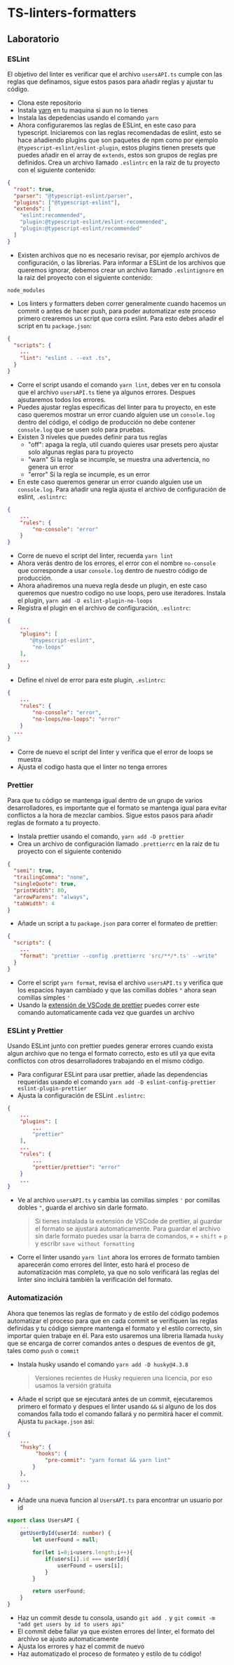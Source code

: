 # TS-linters-formatters

## Laboratorio

### ESLint

El objetivo del linter es verificar que el archivo `usersAPI.ts` cumple con las reglas que definamos, sigue estos pasos para añadir reglas y ajustar tu código.

- Clona este repositorio
- Instala [yarn](https://classic.yarnpkg.com/lang/en/docs/install/) en tu maquina si aun no lo tienes
- Instala las depedencias usando el comando `yarn`
- Ahora configuraremos las reglas de ESLint, en este caso para typescript. Iniciaremos con las reglas recomendadas de eslint, esto se hace añadiendo plugins que son paquetes de npm como por ejemplo `@typescript-eslint/eslint-plugin`, estos plugins tienen presets que puedes añadir en el array de `extends`, estos son grupos de reglas pre definidos. Crea un archivo llamado `.eslintrc` en la raiz de tu proyecto con el siguiente contenido:

```json
{
  "root": true,
  "parser": "@typescript-eslint/parser",
  "plugins": ["@typescript-eslint"],
  "extends": [
    "eslint:recommended",
    "plugin:@typescript-eslint/eslint-recommended",
    "plugin:@typescript-eslint/recommended"
  ]
}
```

- Existen archivos que no es necesario revisar, por ejemplo archivos de configuración, o las librerias. Para informar a ESLint de los archivos que queremos ignorar, debemos crear un archivo llamado `.eslintignore` en la raiz del proyecto con el siguiente contenido:

```
node_modules
```

- Los linters y formatters deben correr generalmente cuando hacemos un commit o antes de hacer push, para poder automatizar este proceso primero crearemos un script que corra eslint. Para esto debes añadir el script en tu `package.json`:

```json
{
  "scripts": {
    ...
    "lint": "eslint . --ext .ts",
  }
}
```

- Corre el script usando el comando `yarn lint`, debes ver en tu consola que el archivo `usersAPI.ts` tiene ya algunos errores. Despues ajsutaremos todos los errores.
- Puedes ajustar reglas especificas del linter para tu proyecto, en este caso queremos mostrar un error cuando alguien use un `console.log` dentro del código, el código de producción no debe contener `console.log` que se usen solo para pruebas.
- Existen 3 niveles que puedes definir para tus reglas
  - "off": apaga la regla, util cuando quieres usar presets pero ajustar solo algunas reglas para tu proyecto
  - "warn" Si la regla se incumple, se muestra una advertencia, no genera un error
  - "error" Si la regla se incumple, es un error
- En este caso queremos generar un error cuando alguien use un `console.log`. Para añadir una regla ajusta el archivo de configuración de eslint, `.eslintrc`:

```json
{
    ...
    "rules": {
        "no-console": "error"
    }
}
```

- Corre de nuevo el script del linter, recuerda `yarn lint`
- Ahora verás dentro de los errores, el error con el nombre `no-console` que corresponde a usar `console.log` dentro de nuestro código de producción.
- Ahora añadiremos una nueva regla desde un plugin, en este caso queremos que nuestro codigo no use loops, pero use iteradores. Instala el plugin, `yarn add -D eslint-plugin-no-loops`
- Registra el plugin en el archivo de configuración, `.eslintrc`:

```json
{
    ...
    "plugins": [
       "@typescript-eslint",
        "no-loops"
    ],
    ...
}
```

- Define el nivel de error para este plugin, `.eslintrc`:

```json
{
    ...
    "rules": {
        "no-console": "error",
        "no-loops/no-loops": "error"
    }
  ...
}
```

- Corre de nuevo el script del linter y verifica que el error de loops se muestra
- Ajusta el codigo hasta que el linter no tenga errores

### Prettier

Para que tu código se mantenga igual dentro de un grupo de varios desarrolladores, es importante que el formato se mantenga igual para evitar conflictos a la hora de mezclar cambios. Sigue estos pasos para añadir reglas de formato a tu proyecto.

- Instala prettier usando el comando, `yarn add -D prettier`
- Crea un archivo de configuración llamado `.prettierrc` en la raiz de tu proyecto con el siguiente contenido

```json
{
  "semi": true,
  "trailingComma": "none",
  "singleQuote": true,
  "printWidth": 80,
  "arrowParens": "always",
  "tabWidth": 4
}
```

- Añade un script a tu `package.json` para correr el formateo de prettier:

```json
{
  "scripts": {
    ...
    "format": "prettier --config .prettierrc 'src/**/*.ts' --write"
  }
}
```

- Corre el script `yarn format`, revisa el archivo `usersAPI.ts` y verifica que los espacios hayan cambiado y que las comillas dobles `"` ahora sean comillas simples `'`
- Usando la [extensión de VSCode de prettier](https://marketplace.visualstudio.com/items?itemName=esbenp.prettier-vscode) puedes correr este comando automaticamente cada vez que guardes un archivo

### ESLint y Prettier

Usando ESLint junto con prettier puedes generar errores cuando exista algun archivo que no tenga el formato correcto, esto es util ya que evita conflictos con otros desarrolladores trabajando en el mismo código.

- Para configurar ESLint para usar prettier, añade las dependencias requeridas usando el comando `yarn add -D eslint-config-prettier eslint-plugin-prettier`
- Ajusta la configuración de ESLint `.eslintrc`:

```json
{
    ...
    "plugins": [
        ...
        "prettier"
    ],
    ...
    "rules": {
        ...
        "prettier/prettier": "error"
    }
    ...
}
```

- Ve al archivo `usersAPI.ts` y cambia las comillas simples `'` por comillas dobles `"`, guarda el archivo sin darle formato.
  > Si tienes instalada la extensión de VSCode de prettier, al guardar el formato se ajustará automaticamente. Para guardar el archivo sin darle formato puedes usar la barra de comandos, `⌘` + `shift` + `p` y escribr `save without formatting`
- Corre el linter usando `yarn lint` ahora los errores de formato tambien aparecerán como errores del linter, esto hará el proceso de automatización mas completo, ya que no solo verificará las reglas del linter sino incluirá también la verificación del formato.

### Automatización

Ahora que tenemos las reglas de formato y de estilo del código podemos automatizar el proceso para que en cada commit se verifiquen las reglas definidas y tu código siempre mantenga el formato y el estilo correcto, sin importar quien trabaje en él. Para esto usaremos una libreria llamada `husky` que se encarga de correr comandos antes o despues de eventos de git, tales como `push` o `commit`

- Instala husky usando el comando `yarn add -D husky@4.3.8`
  > Versiones recientes de Husky requieren una licencia, por eso usamos la versión gratuita
- Añade el script que se ejecutará antes de un commit, ejecutaremos primero el formato y despues el linter usando `&&` si alguno de los dos comandos falla todo el comando fallará y no permitirá hacer el commit. Ajusta tu `package.json` asi:

```json
{
    ...
    "husky": {
         "hooks": {
            "pre-commit": "yarn format && yarn lint"
        }
    },
    ...
}
```

- Añade una nueva funcion al `UsersAPI.ts` para encontrar un usuario por id

```typescript
export class UsersAPI {
    ...
    getUserById(userId: number) {
        let userFound = null;

        for(let i=0;i<users.length;i++){
            if(users[i].id === userId){
                userFound = users[i];
            }
        }

        return userFound;
    }
}
```

- Haz un commit desde tu consola, usando `git add .` y `git commit -m "add get users by id to users api"`
- El commit debe fallar ya que existen errores del linter, el formato del archivo se ajusto automaticamente
- Ajusta los errores y haz el commit de nuevo
- Haz automatizado el proceso de formateo y estilo de tu código!
